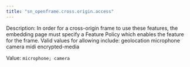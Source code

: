 ```yaml
---
title: "sn_openframe.cross.origin.access"
---
```


Description: In order for a cross-origin frame to use these features, the embedding page must specify a Feature Policy which enables the feature for the frame.
Valid values for allowing include:
geolocation
microphone
camera
midi
encrypted-media

Value: `microphone; camera`